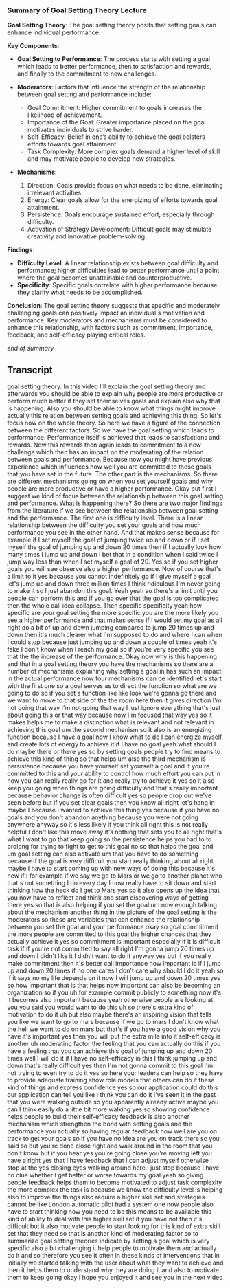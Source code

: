 ### Summary of Goal Setting Theory Lecture

**Goal Setting Theory**: The goal setting theory posits that setting goals can enhance individual performance.

**Key Components**:
- **Goal Setting to Performance**: The process starts with setting a goal which leads to better performance, then to satisfaction and rewards, and finally to the commitment to new challenges.
  
- **Moderators**: Factors that influence the strength of the relationship between goal setting and performance include:
   - Goal Commitment: Higher commitment to goals increases the likelihood of achievement.
   - Importance of the Goal: Greater importance placed on the goal motivates individuals to strive harder.
   - Self-Efficacy: Belief in one’s ability to achieve the goal bolsters efforts towards goal attainment.
   - Task Complexity: More complex goals demand a higher level of skill and may motivate people to develop new strategies.
  
- **Mechanisms**: 
    1. Direction: Goals provide focus on what needs to be done, eliminating irrelevant activities.
    2. Energy: Clear goals allow for the energizing of efforts towards goal attainment.
    3. Persistence: Goals encourage sustained effort, especially through difficulty.
    4. Activation of Strategy Development: Difficult goals may stimulate creativity and innovative problem-solving.

**Findings**:
- **Difficulty Level**: A linear relationship exists between goal difficulty and performance; higher difficulties lead to better performance until a point where the goal becomes unattainable and counterproductive.
- **Specificity**: Specific goals correlate with higher performance because they clarify what needs to be accomplished.

**Conclusion**: The goal setting theory suggests that specific and moderately challenging goals can positively impact an individual's motivation and performance. Key moderators and mechanisms must be considered to enhance this relationship, with factors such as commitment, importance, feedback, and self-efficacy playing critical roles. 

_end of summary_

## Transcript

goal setting theory. In this video I'll explain the goal setting theory and afterwards you should be able to explain why people are more productive or perform much better if they set themselves goals and explain also why that is happening. Also you should be able to know what things might improve actually this relation between setting goals and achieving this thing. So let's focus now on the whole theory. So here we have a figure of the connection between the different factors. So we have the goal setting which leads to performance. Performance itself is achieved that leads to satisfactions and rewards. Now this rewards then again leads to commitment to a new challenge which then has an impact on the moderating of the relation between goals and performance. Because now you might have previous experience which influences how well you are committed to these goals that you have set in the future. The other part is the mechanisms. So there are different mechanisms going on when you set yourself goals and why people are more productive or have a higher performance. Okay but first I suggest we kind of focus between the relationship between this goal setting and performance. What is happening there? So there are two major findings from the literature if we see between the relationship between goal setting and the performance. The first one is difficulty level. There is a linear relationship between the difficulty you set your goals and how much performance you see in the other hand. And that makes sense because for example if I set myself the goal of jumping twice up and down or if I set myself the goal of jumping up and down 20 times then if I actually look how many times I jump up and down I bet that in a condition when I said twice I jump way less than when I set myself a goal of 20. Yes so if you set higher goals you will see observe also a higher performance. Now of course that's a limit to it yes because you cannot indefinitely go if I give myself a goal let's jump up and down three million times I think ridiculous I'm never going to make it so I just abandon this goal. Yeah yeah so there's a limit until you people can perform this and if you go over that the goal is too complicated then the whole call idea collapse. Then specific specificity yeah how specific are your goal setting the more specific you are the more likely you see a higher performance and that makes sense if I would set my goal as all right do a bit of up and down jumping compared to jump 20 times up and down then it's much clearer what I'm supposed to do and where I can when I could stop because just jumping up and down a couple of times yeah it's fake I don't know when I reach my goal so if you're very specific you see that the the increase of the performance. Okay now why is this happening and that in a goal setting theory you have the mechanisms so there are a number of mechanisms explaining why setting a goal in has such an impact in the actual performance now four mechanisms can be identified let's start with the first one so a goal serves as to direct the function so what are we going to do so if you set a function like like look we're gonna go there and we want to move to that side of the the room here then it gives direction I'm not going that way I'm not going that way I just ignore everything that's just about going this or that way because now I'm focused that way yes so it makes helps me to make a distinction what is relevant and not relevant in achieving this goal um the second mechanism so it also is an energizing function because I have a goal now I know what to do I can energize myself and create lots of energy to achieve it if I have no goal yeah what should I do maybe there or there yes so by setting goals people try to find means to achieve this kind of thing so that helps um also the third mechanism is persistence because you have yourself set yourself a goal and if you're committed to this and your ability to control how much effort you can put in now you can really really go for it and really try to achieve it yes so it also keep you going when things are going difficulty and that's really important because behavior change is often difficult yes so people drop out we've seen before but if you set clear goals then you know all right let's hang in maybe I because I wanted to achieve this thing yes because if you have no goals and you don't abandon anything because you were not going anywhere anyway so it's less likely if you think all right this is not really helpful I don't like this move away it's nothing that sets you to all right that's what I want to go that keep going so the persistence helps you had to to prolong for trying to fight to get to this goal no so that helps the goal and um goal setting can also activate um that you have to do something because if the goal is very difficult you start really thinking about all right maybe I have to start coming up with new ways of doing this because it's new if I for example if we say we go to Mars or we go to another planet who that's not something I do every day I now really have to sit down and start thinking how the heck do I get to Mars yes so it also opens up the idea that you now have to reflect and think and start discovering ways of getting there yes so that is also helping if you set the goal um now enough talking about the mechanism another thing in the picture of the goal setting is the moderators so these are variables that can enhance the relationship between you set the goal and your performance okay so goal commitment the more people are committed to this goal the higher chances that they actually achieve it yes so commitment is important especially if it is difficult task if if you're not committed to say all right I'm gonna jump 20 times up and down I didn't like it I didn't want to do it anyway yes but if you really make commitment then it's better call importance how important is if I jump up and down 20 times if no one cares I don't care why should I do it yeah so if it says no my life depends on it now I will jump up and down 20 times yes so how important that is that helps now important can also be becoming an organization so if you uh for example commit publicly to something now it's it becomes also important because yeah otherwise people are looking at you you said you would want to do this uh so there's extra kind of motivation to do it uh but also maybe there's an inspiring vision that tells you like we want to go to mars because if we go to mars I don't know what the hell we want to do on mars but that's if you have a good vision why you have it's important yes then you will put the extra mile into it self-efficacy is another uh moderating factor the feeling that you can actually do this if you have a feeling that you can achieve this goal of jumping up and down 20 times well I will do it if I have no self-efficacy in this I think jumping up and down that's really difficult yes then I'm not gonna commit to this goal I'm not trying to even try to do it yes so here your leaders can help so they have to provide adequate training show role models that others can do it these kind of things and express confidence yes so our application could do this our application can tell you like I think you can do it I've seen it in the past that you were walking outside so you apparently already active maybe you can I think easily do a little bit more walking yes so showing confidence helps people to build their self-efficacy feedback is also another mechanism which strengthen the bond with setting goals and the performance you actually so having regular feedback how well are you on track to get your goals so if you have no idea are you on track there so you said so but you're done close right and walk around in the room that you don't know but if you hear yes you're going close you're moving left you have a right yes that I have feedback that I can adjust myself otherwise I stop at the yes closing eyes walking around here I just stop because I have no clue whether I get better or worse towards my goal yeah so giving people feedback helps them to become motivated to adjust task complexity the more complex the task is because we know the difficulty level is helping also to improve the things also require a higher skill set and strategies cannot be like London automatic pilot had a system one now people also have to start thinking now you need to be this means to be available this kind of ability to deal with this higher skill set if you have not then it's difficult but it also motivate people to start looking for this kind of extra skill set that they need so that is another kind of moderating factor so to summarize goal setting theories indicate by setting a goal which is very specific also a bit challenging it help people to motivate them and actually do it and so therefore you see it often in these kinds of interventions that in initially we started talking with the user about what they want to achieve and then it helps them to understand why they are doing it and also to motivate them to keep going okay I hope you enjoyed it and see you in the next video